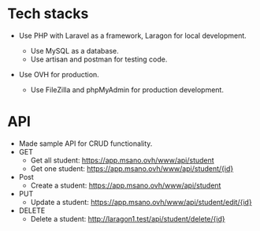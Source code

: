 # Tech stacks 

* Use PHP with Laravel as a framework, Laragon for local development.
    * Use MySQL as a database.
    * Use artisan and postman for testing code.

* Use OVH for production.
    * Use FileZilla and phpMyAdmin for production development. 

# API 

* Made sample API for CRUD functionality.
* GET
    * Get all student: https://app.msano.ovh/www/api/student
    * Get one student: https://app.msano.ovh/www/api/student/{id}
* Post
    * Create a student: https://app.msano.ovh/www/api/student
* PUT
    * Update a student: https://app.msano.ovh/www/api/student/edit/{id}
* DELETE
    * Delete a student: http://laragon1.test/api/student/delete/{id}
